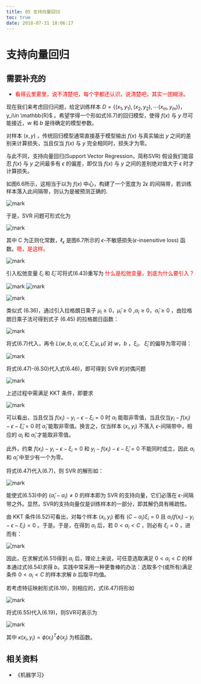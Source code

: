```yaml
---
title: 05 支持向量回归
toc: true
date: 2018-07-31 18:06:17
---
```

# 支持向量回归

## 需要补充的

- <span style="color:red;">看得云里雾里，说不清楚吧，每个字都还认识，说清楚吧，其实一团糊涂。</span>



现在我们来考虑回归问题，给定训练样本 $D=\{(x_1,y_1),(x_2,y_2),\cdots (x_m,y_m)\}，$y_i\in \mathbb{R}$ 。希望学得一个形如式(6.7)的回归模型，使得 $f(x)$ 与 $y$ 尽可能接近，$w$ 和 $b$ 是待确定的模型参数。

对样本 $(x,y)$ ，传统回归模型通常直接基于模型输出 $f(x)$ 与真实输出 $y$ 之间的差别来计算损失，当且仅当 $f(x)$ 与 $y$ 完全相同时，损失才为零。

与此不同，支持向量回归(Support Vector Regression，简称SVR) 假设我们能容忍 $f(x)$ 与 $y$ 之间最多有 $\epsilon$ 的偏差，即仅当 $f(x)$ 与 $y$ 之间的差别绝对值大于 $\epsilon$ 时才计算损失。

如图6.6所示，这相当于以为 $f(x)$ 中心，构建了一个宽度为 $2\epsilon$ 的间隔带，若训练样本落入此间隔带，则认为是被预测正确的.

![mark](http://pacdb2bfr.bkt.clouddn.com/blog/image/180627/eAKlA3BEmJ.png?imageslim)

于是，SVR 问题可形式化为

![mark](http://pacdb2bfr.bkt.clouddn.com/blog/image/180627/mjb41Hl5EL.png?imageslim)

其中 C 为正则化常数，$\ell_{\epsilon}$ 是图6.7所示的 $\epsilon$-不敏感损失($\epsilon$-insensitive loss) 函数。<span style="color:red;">嗯，是这样。</span>

![mark](http://pacdb2bfr.bkt.clouddn.com/blog/image/180627/kDk2bEG74F.png?imageslim)

引入松弛变量 $\xi_i$ 和 $\hat{\xi}_i$ 可将式(6.43)重写为 <span style="color:red;">什么是松弛变量，到底为什么要引入？</span>

![mark](http://pacdb2bfr.bkt.clouddn.com/blog/image/180627/HFJ5CHjhe4.png?imageslim)
![mark](http://pacdb2bfr.bkt.clouddn.com/blog/image/180627/fLd8e3l8bE.png?imageslim)

![mark](http://pacdb2bfr.bkt.clouddn.com/blog/image/180627/Ke2LHdHL6D.png?imageslim)

类似式 (6.36)，通过引入拉格朗日乘子 $\mu_i\geqslant 0$，$\hat{\mu}_i\geqslant 0$ ,$\alpha_i\geqslant 0$，$\hat{\alpha}_i\geqslant 0$ ，由拉格朗日乘子法可得到式子 (6.45) 的拉格朗日函数：

![mark](http://pacdb2bfr.bkt.clouddn.com/blog/image/180627/77Hh7b3l49.png?imageslim)

将式(6.7)代入，再令 $L(w,b,\alpha,\hat{\alpha},\xi,\hat{\xi},\mu,\hat{\mu})$ 对 $w$，$b$ ，$\xi_i$， $\hat{\xi}_i$ 的偏导为零可得：

![mark](http://pacdb2bfr.bkt.clouddn.com/blog/image/180627/5E2k8e8I03.png?imageslim)

将式(6.47)-(6.S0)代入式(6.46)，即可得到 SVR 的对偶问题

![mark](http://pacdb2bfr.bkt.clouddn.com/blog/image/180627/73IKjl7d18.png?imageslim)

上述过程中需满足 KKT 条件，即要求

![mark](http://pacdb2bfr.bkt.clouddn.com/blog/image/180627/jgdG9i32m7.png?imageslim)

可以看出，当且仅当 $f(x_i)-y_i-\epsilon-\xi_i=0$ 时 $\alpha_i$ 能取非零值，当且仅当$y_i-f(x_i)-\epsilon-\hat{\xi}_i=0$ 时 $\hat{\alpha}_i$ 能取非零值。换言之，仅当样本 $(x_i,y_i)$ 不落入 $\epsilon$-间隔带中，相应的 $\alpha_i$ 和 $\hat{\alpha}_i$ 才能取非零值。

此外，约束 $f(x_i)-y_i-\epsilon-\xi_i=0$ 和  $y_i-f(x_i)-\epsilon-\hat{\xi}_i=0$ 不能同时成立，因此 $\alpha_i$ 和 $\hat{\alpha}_i$ 中至少有一个为零。

将式(6.47)代入(6.7)，则 SVR 的解形如：

![mark](http://pacdb2bfr.bkt.clouddn.com/blog/image/180627/3E8DJfH8k2.png?imageslim)

能使式(6.53)中的 $(\hat{\alpha}_i-\alpha_i)\neq 0$ 的样本即为 SVR 的支持向量，它们必落在 $\epsilon$-间隔带之外。显然，SVR的支持向量仅是训练样本的一部分，即其解仍具有稀疏性。

由 KKT 条件(6.52)可看出，对每个样本 $(x_i,y_i)$ 都有 $(C-\alpha_i)\xi_i=0$ 且 $\alpha_i(f(x_i)-y_i-\epsilon-\xi_i)=0$ 。于是。于是，在得到 $\alpha_i$ 后，若 $0<\alpha_i<C$ ，则必有 $\xi_i=0$ ，进而有：

![mark](http://pacdb2bfr.bkt.clouddn.com/blog/image/180627/B8230JIEgh.png?imageslim)


因此，在求解式(6.51)得到 $\alpha_i$ 后，理论上来说，可任意选取满足 $0<\alpha_i<C$ 的样本通过式(6.54)求得 $b$。实践中常采用一种更鲁棒的办法：选取多个(或所有)满足条件  $0<\alpha_i<C$  的样本求解 $b$ 后取平均值。

若考虑特征映射形式(6.19)，则相应的，式(6.47)将形如

![mark](http://pacdb2bfr.bkt.clouddn.com/blog/image/180627/6ELkmDE3kA.png?imageslim)

将式(6.55)代入(6.19)，则SVR可表示为

![mark](http://pacdb2bfr.bkt.clouddn.com/blog/image/180627/GH49fiheL7.png?imageslim)

其中 $\kappa(x_i,y_i)=\phi (x_i)^T\phi(x_j)$ 为核函数。




## 相关资料

- 《机器学习》
